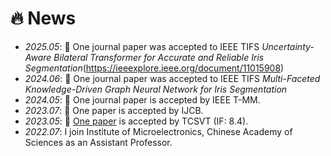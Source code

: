 # 🔥 News 

- *2025.05*: 🎉 One journal paper was accepted to IEEE TIFS _Uncertainty-Aware Bilateral Transformer for Accurate and Reliable Iris Segmentation_(https://ieeexplore.ieee.org/document/11015908)
- *2024.06*: 🎉 One journal paper was accepted to IEEE TIFS _Multi-Faceted Knowledge-Driven Graph Neural Network for Iris Segmentation_
- *2024.05*: 🎉 One journal paper is accepted by IEEE T-MM.
- *2023.07*: 🎉 One paper is accepted by IJCB.
- *2023.05*: 🎉 [One paper](https://ieeexplore.ieee.org/document/10119236) is accepted by TCSVT (IF: 8.4).
- *2022.07*: I join Institute of Microelectronics, Chinese Academy of Sciences as an Assistant Professor.
